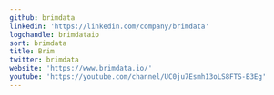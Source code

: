 ```yaml
---
github: brimdata
linkedin: 'https://linkedin.com/company/brimdata'
logohandle: brimdataio
sort: brimdata
title: Brim
twitter: brimdata
website: 'https://www.brimdata.io/'
youtube: 'https://youtube.com/channel/UC0ju7Esmh13oLS8FTS-B3Eg'
---
```

